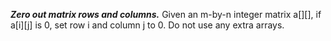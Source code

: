 ***Zero out matrix rows and columns.*** Given an m-by-n integer matrix a[][], if a[i][j] is 0, set row i and column j to 0. Do not use any extra arrays.
